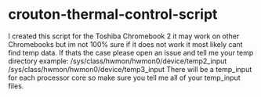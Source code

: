 # crouton-thermal-control-script
I created this script for the Toshiba Chromebook 2 it may work on other Chromebooks but im not 100% sure if it does not work it most likely cant find temp data. If thats the case please open an issue and tell me your temp directory example: /sys/class/hwmon/hwmon0/device/temp2_input
/sys/class/hwmon/hwmon0/device/temp3_input
There will be a temp_input for each processor core so make sure you tell me all of your temp_input files.

